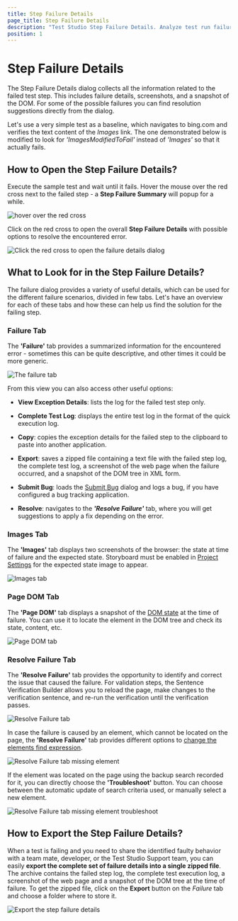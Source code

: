 ```yaml
---
title: Step Failure Details
page_title: Step Failure Details
description: "Test Studio Step Failure Details. Analyze test run failure. My test studio test failed. How to fix a failed test studio test. "
position: 1
---
```

# Step Failure Details

The Step Failure Details dialog collects all the information related to the failed test step. This includes failure details, screenshots, and a snapshot of the DOM. For some of the possible failures you can find resolution suggestions directly from the dialog.

Let's use a very simple test as a baseline, which navigates to bing.com and verifies the text content of the _Images_ link. The one demonstrated below is modified to look for _'ImagesModifiedToFail'_ instead of _'Images'_ so that it actually fails.

## How to Open the Step Failure Details?

Execute the sample test and wait until it fails. Hover the mouse over the red cross next to the failed step - a **Step Failure Summary** will popup for a while.

![hover over the red cross][2]

Click on the red cross to open the overall **Step Failure Details** with possible options to resolve the encountered error.

![Click the red cross to open the failure details dialog][2a]

## What to Look for in the Step Failure Details?

The failure dialog provides a variety of useful details, which can be used for the different failure scenarios, divided in few tabs. Let's have an overview for each of these tabs and how these can help us find the solution for the failing step.

### Failure Tab

The **'Failure'** tab provides a summarized information for the encountered error - sometimes this can be quite descriptive, and other times it could be more generic.

![The failure tab][3]

From this view you can also access other useful options:

* **View Exception Details**: lists the log for the failed test step only.

* **Complete Test Log**: displays the entire test log in the format of the quick execution log.

* **Copy**: copies the exception details for the failed step to the clipboard to paste into another application.

* **Export**: saves a zipped file containing a text file with the failed step log, the complete test log, a screenshot of the web page when the failure occurred, and a snapshot of the DOM tree in XML form.

* **Submit Bug**: loads the <a href="/features/integration/bug-tracking/submit-bug" target="_blank">Submit Bug</a> dialog and logs a bug, if you have configured a bug tracking application.

* **Resolve**: navigates to the ***'Resolve Failure'*** tab, where you will get suggestions to apply a fix depending on the error.

### Images Tab

The **'Images'** tab displays two screenshots of the browser: the state at time of failure and the expected state. Storyboard must be enabled in <a href="/features/project-settings/recording-options" target="_blank">Project Settings</a> for the expected state image to appear.

![Images tab][4]

### Page DOM Tab

The **'Page DOM'** tab displays a snapshot of the <a href="/troubleshooting-guide/troubleshooting-tools-tg/using-the-dom-on-failure" target="_blank">DOM state</a> at the time of failure. You can use it to locate the element in the DOM tree and check its state, content, etc.

![Page DOM tab][5]

### Resolve Failure Tab

The **'Resolve Failure'** tab provides the opportunity to identify and correct the issue that caused the failure. For validation steps, the Sentence Verification Builder allows you to reload the page, make changes to the verification sentence, and re-run the verification until the verification passes.

![Resolve Failure tab][6]

In case the failure is caused by an element, which cannot be located on the page, the **'Resolve Failure'** tab provides different options to <a href="/features/elements-explorer/find-element" target="_blank">change the elements find expression</a>.

![Resolve Failure tab missing element][7]

If the element was located on the page using the backup search recorded for it, you can directly choose the **'Troubleshoot'** button. You can choose between the automatic update of search criteria used, or manually select a new element.

![Resolve Failure tab missing element troubleshoot][8]

## How to Export the Step Failure Details?

When a test is failing and you need to share the identified faulty behavior with a team mate, developer, or the Test Studio Support team, you can easily __export the complete set of failure details into a single zipped file__. The archive contains the failed step log, the complete test execution log, a screenshot of the web page and a snapshot of the DOM tree at the time of failure. To get the zipped file, click on the __Export__ button on the _Failure_ tab and choose a folder where to store it.

![Export the step failure details][9]

[1]: /img/automated-tests/test-results/step-failure-details/fig1.png
[2]: /img/automated-tests/test-results/step-failure-details/fig2.png
[2a]: /img/automated-tests/test-results/step-failure-details/fig2a.png
[3]: /img/automated-tests/test-results/step-failure-details/fig3.png
[4]: /img/automated-tests/test-results/step-failure-details/fig4.png
[5]: /img/automated-tests/test-results/step-failure-details/fig5.png
[6]: /img/automated-tests/test-results/step-failure-details/fig6.png
[7]: /img/automated-tests/test-results/step-failure-details/fig7.png
[8]: /img/automated-tests/test-results/step-failure-details/fig8.png
[9]: /img/automated-tests/test-results/step-failure-details/fig9.png